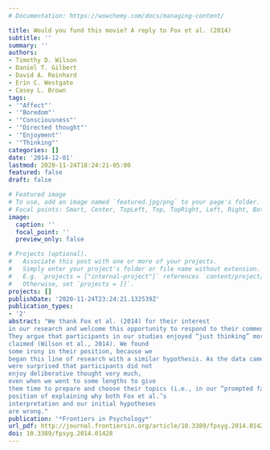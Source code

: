 ```yaml
---
# Documentation: https://wowchemy.com/docs/managing-content/

title: Would you fund this movie? A reply to Fox et al. (2014)
subtitle: ''
summary: ''
authors:
- Timothy D. Wilson
- Daniel T. Gilbert
- David A. Reinhard
- Erin C. Westgate
- Casey L. Brown
tags:
- '"Affect"'
- '"Boredom"'
- '"Consciousness"'
- '"Directed thought"'
- '"Enjoyment"'
- '"Thinking"'
categories: []
date: '2014-12-01'
lastmod: 2020-11-24T18:24:21-05:00
featured: false
draft: false

# Featured image
# To use, add an image named `featured.jpg/png` to your page's folder.
# Focal points: Smart, Center, TopLeft, Top, TopRight, Left, Right, BottomLeft, Bottom, BottomRight.
image:
  caption: ''
  focal_point: ''
  preview_only: false

# Projects (optional).
#   Associate this post with one or more of your projects.
#   Simply enter your project's folder or file name without extension.
#   E.g. `projects = ["internal-project"]` references `content/project/deep-learning/index.md`.
#   Otherwise, set `projects = []`.
projects: []
publishDate: '2020-11-24T23:24:21.132539Z'
publication_types:
- '2'
abstract: "We thank Fox et al. (2014) for their interest
in our research and welcome this opportunity to respond to their commentary.
They argue that participants in our studies enjoyed “just thinking” more than we
claimed (Wilson et al., 2014). We found
some irony in their position, because we
began this line of research with a similar hypothesis. As the data came in we
were surprised that participants did not
enjoy deliberative thought very much,
even when we went to some lengths to give
them time to prepare and choose their topics (i.e., in our “prompted fantasy” conditions). We are thus in the rather amusing
position of explaining why both Fox et al.’s
interpretation and our initial hypotheses
are wrong."
publication: '*Frontiers in Psychology*'
url_pdf: http://journal.frontiersin.org/article/10.3389/fpsyg.2014.01428/abstract
doi: 10.3389/fpsyg.2014.01428
---
```

